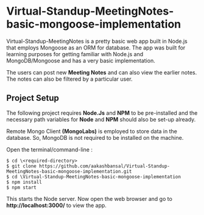 # Virtual-Standup-MeetingNotes-basic-mongoose-implementation

Virtual-Standup-MeetingNotes is a pretty basic web app built in Node.js that employs Mongoose as an ORM for database. The app was built for learning purposes for getting familiar with Node.js and MongoDB/Mongoose and has a very basic implementation.

The users can post new **Meeting Notes** and can also view the earlier notes. The notes can also be filtered by a particular user.

## Project Setup

The following project requires **Node.Js** and **NPM** to be pre-installed and the necessary path variables for **Node** and **NPM** should also be set-up already.

Remote Mongo Client **(MongoLabs)** is employed to store data in the database. So, MongoDB is not required to be installed on the machine.

Open the terminal/command-line :

```
$ cd \<required-directory>
$ git clone https://github.com/aakashbansal/Virtual-Standup-MeetingNotes-basic-mongoose-implementation.git
$ cd \Virtual-Standup-MeetingNotes-basic-mongoose-implementation
$ npm install
$ npm start
```

This starts the Node server. Now open the web browser and go to **http://localhost:3000/** to view the app.

